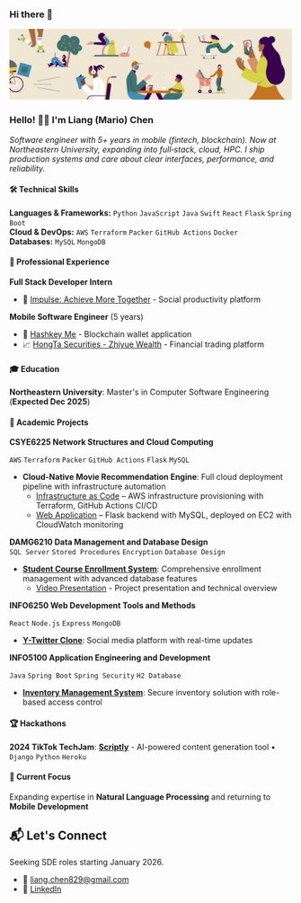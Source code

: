 ### Hi there 👋

<!--
**dexkum-2myzZy-jipzid/dexkum-2myzZy-jipzid** is a ✨ _special_ ✨ repository because its `README.md` (this file) appears on your GitHub profile.

Here are some ideas to get you started:

- 🔭 I’m currently working on ...
- 🌱 I’m currently learning ...
- 👯 I’m looking to collaborate on ...
- 🤔 I’m looking for help with ...
- 💬 Ask me about ...
- 📫 How to reach me: ...
- 😄 Pronouns: ...
- ⚡ Fun fact: ...
-->

![Header](https://github.com/dexkum-2myzZy-jipzid/dexkum-2myzZy-jipzid/blob/main/header.jpeg)

### Hello! 👋🏻 I'm **Liang (Mario) Chen**

_Software engineer with 5+ years in mobile (fintech, blockchain). Now at Northeastern University, expanding into full‑stack, cloud, HPC. I ship production systems and care about clear interfaces, performance, and reliability._

#### 🛠️ Technical Skills

**Languages & Frameworks:** `Python` `JavaScript` `Java` `Swift` `React` `Flask` `Spring Boot`  
**Cloud & DevOps:** `AWS` `Terraform` `Packer` `GitHub Actions` `Docker`  
**Databases:** `MySQL` `MongoDB`

#### 💼 Professional Experience

**Full Stack Developer Intern**

- 🤝 [Impulse: Achieve More Together](https://www.findyourimpulse.com) - Social productivity platform

**Mobile Software Engineer** (5 years)

- 📱 [Hashkey Me](https://me.hashkey.com/zh-CN) - Blockchain wallet application
- 📈 [HongTa Securities - Zhiyue Wealth](https://itunes.apple.com/cn/app/id529436337) - Financial trading platform

#### 🎓 Education

**Northeastern University**: Master's in Computer Software Engineering (**Expected Dec 2025**)

#### 🚀 Academic Projects

**CSYE6225 Network Structures and Cloud Computing**

`AWS` `Terraform` `Packer` `GitHub Actions` `Flask` `MySQL`

- **Cloud-Native Movie Recommendation Engine**: Full cloud deployment pipeline with infrastructure automation
  - [Infrastructure as Code](https://github.com/dexkum-2myzZy-jipzid/cloud-project-terraform-aws-infra) – AWS infrastructure provisioning with Terraform, GitHub Actions CI/CD
  - [Web Application](https://github.com/dexkum-2myzZy-jipzid/cloud-native-web-application) – Flask backend with MySQL, deployed on EC2 with CloudWatch monitoring

**DAMG6210 Data Management and Database Design**  
`SQL Server` `Stored Procedures` `Encryption` `Database Design`

- [**Student Course Enrollment System**](https://github.com/dexkum-2myzZy-jipzid/student-enrollment-system): Comprehensive enrollment management with advanced database features
  - [Video Presentation](https://youtu.be/yBI5mhUKm9g?si=lSQA8FvK2D8IWUwi&t=3037) - Project presentation and technical overview

**INFO6250 Web Development Tools and Methods**

`React` `Node.js` `Express` `MongoDB`

- [**Y-Twitter Clone**](https://github.com/dexkum-2myzZy-jipzid/Y-TwitterClone): Social media platform with real-time updates

**INFO5100 Application Engineering and Development**

`Java` `Spring Boot` `Spring Security` `H2 Database`

- [**Inventory Management System**](https://github.com/dexkum-2myzZy-jipzid/inventory-management-system): Secure inventory solution with role-based access control

#### 🏆 Hackathons

**2024 TikTok TechJam**: [**Scriptly**](https://devpost.com/software/scriptly) - AI-powered content generation tool • `Django` `Python` `Heroku`

#### 🎯 Current Focus

Expanding expertise in **Natural Language Processing** and returning to **Mobile Development**

## 📬 Let's Connect

Seeking SDE roles starting January 2026.

- 📧 <liang.chen829@gmail.com>
- 🔗 [LinkedIn](https://www.linkedin.com/in/liang-chen-0829zzz)
